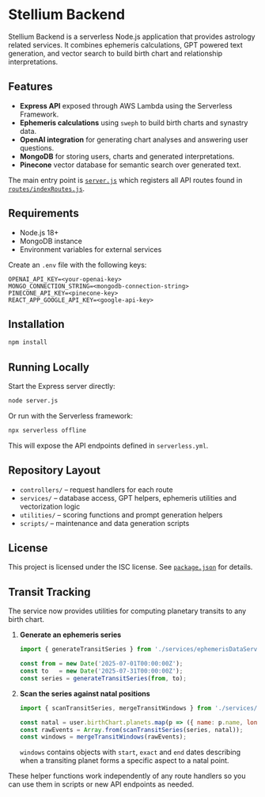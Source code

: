 # Stellium Backend

Stellium Backend is a serverless Node.js application that provides astrology related services. It combines ephemeris calculations, GPT powered text generation, and vector search to build birth chart and relationship interpretations.

## Features

- **Express API** exposed through AWS Lambda using the Serverless Framework.
- **Ephemeris calculations** using `sweph` to build birth charts and synastry data.
- **OpenAI integration** for generating chart analyses and answering user questions.
- **MongoDB** for storing users, charts and generated interpretations.
- **Pinecone** vector database for semantic search over generated text.

The main entry point is [`server.js`](server.js) which registers all API routes found in [`routes/indexRoutes.js`](routes/indexRoutes.js).

## Requirements

- Node.js 18+
- MongoDB instance
- Environment variables for external services

Create an `.env` file with the following keys:

```
OPENAI_API_KEY=<your-openai-key>
MONGO_CONNECTION_STRING=<mongodb-connection-string>
PINECONE_API_KEY=<pinecone-key>
REACT_APP_GOOGLE_API_KEY=<google-api-key>
```

## Installation

```bash
npm install
```

## Running Locally

Start the Express server directly:

```bash
node server.js
```

Or run with the Serverless framework:

```bash
npx serverless offline
```

This will expose the API endpoints defined in `serverless.yml`.

## Repository Layout

- `controllers/` – request handlers for each route
- `services/` – database access, GPT helpers, ephemeris utilities and vectorization logic
- `utilities/` – scoring functions and prompt generation helpers
- `scripts/` – maintenance and data generation scripts

## License

This project is licensed under the ISC license. See [`package.json`](package.json) for details.


## Transit Tracking

The service now provides utilities for computing planetary transits to any birth chart.

1. **Generate an ephemeris series**

   ```javascript
   import { generateTransitSeries } from './services/ephemerisDataService.js';

   const from = new Date('2025-07-01T00:00:00Z');
   const to   = new Date('2025-07-31T00:00:00Z');
   const series = generateTransitSeries(from, to);
   ```

2. **Scan the series against natal positions**

   ```javascript
   import { scanTransitSeries, mergeTransitWindows } from './services/ephemerisDataService.js';

   const natal = user.birthChart.planets.map(p => ({ name: p.name, lon: p.full_degree }));
   const rawEvents = Array.from(scanTransitSeries(series, natal));
   const windows = mergeTransitWindows(rawEvents);
   ```

   `windows` contains objects with `start`, `exact` and `end` dates describing
   when a transiting planet forms a specific aspect to a natal point.

These helper functions work independently of any route handlers so you can use
them in scripts or new API endpoints as needed.
